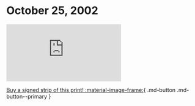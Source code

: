 # October 25, 2002

![](https://www.achewood.com/comic.php?date=10252002)

[Buy a signed strip of this print! :material-image-frame:](https://achewood-holiday-pop-up.myshopify.com/products/strip#10282002){ .md-button .md-button--primary }
